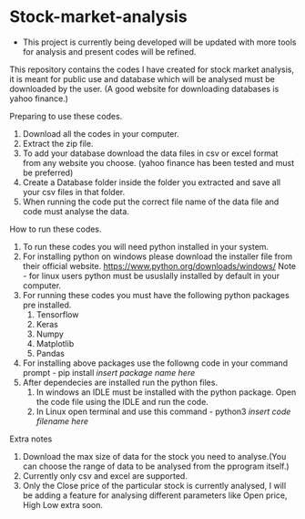 # Stock-market-analysis

- This project is currently being developed will be updated with more tools for analysis and present codes will be refined.

This repository contains the  codes I have created for stock market analysis, it is meant for public use and database which will be analysed must be downloaded by the user.
(A good website for downloading databases is yahoo finance.)

Preparing to use these codes.
1) Download all the codes in your computer.
2) Extract the zip file.
3) To add your database download the data files in csv or excel format from any website you choose. (yahoo finance has been tested and must be preferred)
4) Create a Database folder inside the folder you extracted and save all your csv files in that folder.
5) When running the code put the correct file name of the data file and code must analyse the data.

How to run these codes.
1) To run these codes you will need python installed in your system.
2) For installing python on windows please download the installer file from their official website. https://www.python.org/downloads/windows/
Note - for linux users python must be ususlally installed by default in your computer.
3) For running these codes you must have the following python packages pre installed.
	1) Tensorflow
	2) Keras
	3) Numpy
	4) Matplotlib
	5) Pandas
4) For installing above packages use the followng code in your command prompt - pip install *insert package name here*
5) After dependecies are installed run the python files.
	1) In windows an IDLE must be installed with the python package. Open the code file using the IDLE and run the code.
	2) In Linux open terminal and use this command - python3 *insert code filename here*

Extra notes
1) Download the max size of data for the stock you need to analyse.(You can choose the range of data to be analysed from the pprogram itself.)
2) Currently only csv and excel are supported.
3) Only the Close price of the particular stock is currently analysed, I will be adding a feature for analysing different parameters like Open price, High Low extra soon.
